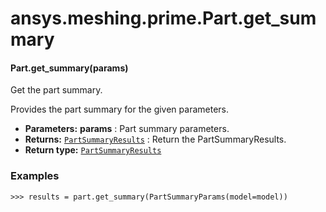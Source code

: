 # ansys.meshing.prime.Part.get_summary

<a id="ansys.meshing.prime.Part.get_summary"></a>

#### Part.get_summary(params)

Get the part summary.

Provides the part summary for the given parameters.

* **Parameters:**
  **params**
  : Part summary parameters.
* **Returns:**
  [`PartSummaryResults`](ansys.meshing.prime.PartSummaryResults.md#ansys.meshing.prime.PartSummaryResults)
  : Return the PartSummaryResults.
* **Return type:**
  [`PartSummaryResults`](ansys.meshing.prime.PartSummaryResults.md#ansys.meshing.prime.PartSummaryResults)

### Examples

```pycon
>>> results = part.get_summary(PartSummaryParams(model=model))
```

<!-- !! processed by numpydoc !! -->
